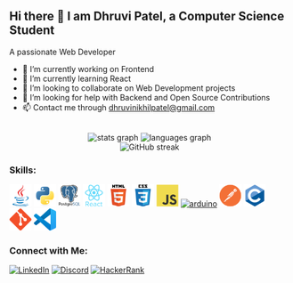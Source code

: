 ## Hi there 👋 I am Dhruvi Patel, a Computer Science Student
A passionate Web Developer   
- 🔭 I’m currently working on Frontend
- 🌱 I’m currently learning React
- 👯 I’m looking to collaborate on Web Development projects
- 🤔 I’m looking for help with Backend and Open Source Contributions
- 📫 Contact me through dhruvinikhilpatel@gmail.com
<br>
<!--<div style="display: flex; justify-content: left;">
    <img src="https://github-readme-stats.vercel.app/api/top-langs/?username=dhruvi2403&layout=compact&theme=dracula" width="300" height="150" alt="Top languages" />
    <img src="https://github-readme-stats.vercel.app/api?username=dhruvi2403&show_icons=true&theme=dracula" width="300" height="150" alt="GitHub stats" />
  </div>-->
  <div align="center">
  <img src="https://github-readme-stats.vercel.app/api?username=dhruvi2403&hide_title=false&hide_rank=false&show_icons=true&include_all_commits=true&count_private=true&disable_animations=false&theme=dracula&locale=en&hide_border=false&order=1&custom_title=GitHub%20Stats%20-%20" height="150" alt="stats graph"  />
<img src="https://github-readme-stats.vercel.app/api/top-langs?username=dhruvi2403&locale=en&hide_title=false&layout=compact&card_width=320&langs_count=5&theme=dracula&hide_border=false&order=2&custom_title=Most%20Used%20Languages%20-" height="150" alt="languages graph"  /> 
</div>
  <div align="center">
    <img src="https://streak-stats.demolab.com/?user=dhruvi2403&theme=dracula" width="350" height="150" alt="GitHub streak" />
  </div>

### Skills:
<p>
  <a href="https://www.java.com" rel="nofollow"> <img src="https://raw.githubusercontent.com/devicons/devicon/master/icons/java/java-original.svg" alt="java" width="40" height="40" style="max-width: 100%;"></a>
  <a href="https://www.python.org" rel="nofollow"> <img src="https://raw.githubusercontent.com/devicons/devicon/master/icons/python/python-original.svg" alt="python" width="40" height="40" style="max-width: 100%;"></a>
  <a href="https://www.postgresql.org" rel="nofollow"> <img src="https://raw.githubusercontent.com/devicons/devicon/master/icons/postgresql/postgresql-original-wordmark.svg" alt="postgresql" width="40" height="40" style="max-width: 100%;"></a>
  <a href="https://reactjs.org/" rel="nofollow"> <img src="https://raw.githubusercontent.com/devicons/devicon/master/icons/react/react-original-wordmark.svg" alt="react" width="40" height="40" style="max-width: 100%;"></a>
  <a href="https://www.w3.org/html/" rel="nofollow"> <img src="https://raw.githubusercontent.com/devicons/devicon/master/icons/html5/html5-original-wordmark.svg" alt="html5" width="40" height="40" style="max-width: 100%;"></a>
  <a href="https://www.w3schools.com/css/" rel="nofollow"><img src="https://raw.githubusercontent.com/devicons/devicon/master/icons/css3/css3-original-wordmark.svg" alt="css3" width="40" height="40" style="max-width: 100%;"></a>
  <a href="https://developer.mozilla.org/en-US/docs/Web/JavaScript" rel="nofollow"><img src="https://raw.githubusercontent.com/devicons/devicon/master/icons/javascript/javascript-original.svg" alt="javascript" width="40" height="40" style="max-width: 100%;"></a>
  <a href="https://www.arduino.cc/" rel="nofollow"><img src="https://camo.githubusercontent.com/6fcd1c570f8a902233682fea6938ec8e8a3727080ad41312ce5a39004de43087/68747470733a2f2f63646e2e776f726c64766563746f726c6f676f2e636f6d2f6c6f676f732f61726475696e6f2d312e737667" alt="arduino" width="40" height="40" style="max-width: 100%;"></a>
  <a href="https://www.postman.com/" rel="nofollow"><img src="https://raw.githubusercontent.com/devicons/devicon/master/icons/postman/postman-original.svg" alt="Postman" width="40" height="40" style="max-width: 100%;"></a>    
  <a href="https://www.cprogramming.com/" rel="nofollow"><img src="https://raw.githubusercontent.com/devicons/devicon/master/icons/c/c-original.svg" alt="c" width="40" height="40" style="max-width: 100%;"></a>    
  <a href="https://git-scm.com/" rel="nofollow"><img src="https://raw.githubusercontent.com/devicons/devicon/master/icons/git/git-original.svg" alt="git" width="40" height="40" style="max-width: 100%;"></a>    
  <a href="https://code.visualstudio.com/" rel="nofollow"><img src="https://raw.githubusercontent.com/devicons/devicon/master/icons/vscode/vscode-original.svg" alt="vscode" width="40" height="40" style="max-width: 100%;"></a>    
</p>

<!--# Welcome to My Profile 👋

![Visitor Count](https://komarev.com/ghpvc/?username=dhruvi2403&color=blue)

I am passionate about open-source and software development!-->

### Connect with Me:
[![LinkedIn](https://img.shields.io/badge/LinkedIn-0A66C2?style=for-the-badge&logo=linkedin&logoColor=white)](https://www.linkedin.com/in/dhruvi-patel-192ba7310/)
[![Discord](https://img.shields.io/badge/Discord-5865F2?style=for-the-badge&logo=discord&logoColor=white)](https://discord.com/users/dhruvipatel_24/)
[![HackerRank](https://img.shields.io/badge/HackerRank-2EC866?style=for-the-badge&logo=hackerrank&logoColor=white)](https://www.hackerrank.com/profile/dhruvinikhilpat1/)
